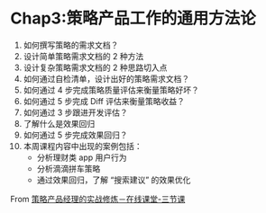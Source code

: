 # Chap3:策略产品工作的通用方法论

1. 如何撰写策略的需求文档？ 
2. 设计简单策略需求文档的 2 种方法 
3. 设计复杂策略需求文档的 2 种思路切入点
4. 如何通过自检清单，设计出好的策略需求文档？ 
5. 如何通过 4 步完成策略质量评估来衡量策略好坏？ 
6. 如何通过 5 步完成 Diff 评估来衡量策略收益？
7. 如何通过 3 步跟进开发评估？ 
8. 了解什么是效果回归 
9. 如何通过 5 步完成效果回归？ 
10. 本周课程内容中出现的案例包括： 
    * 分析理财类 app 用户行为 
    * 分析滴滴拼车策略 
    * 通过效果回归，了解 “搜索建议” 的效果优化

From [策略产品经理的实战修炼－在线课堂-三节课](https://class.sanjieke.cn/course/3610846.html)

